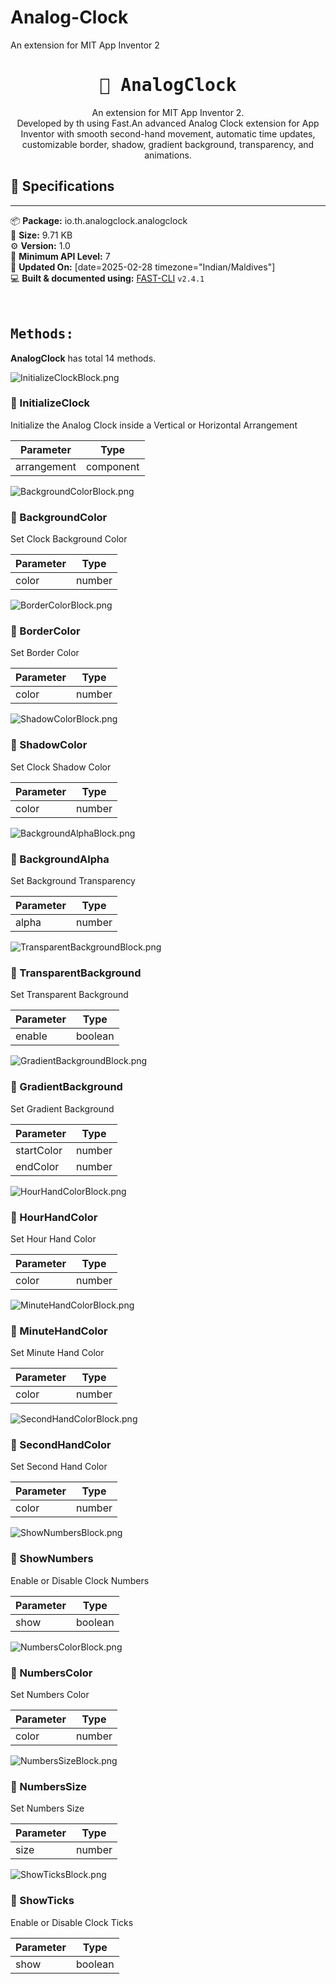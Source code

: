 # Analog-Clock
An extension for MIT App Inventor 2

<div align="center">
<h1><kbd>🧩 AnalogClock</kbd></h1>
An extension for MIT App Inventor 2.<br>
Developed by th using Fast.An advanced Analog Clock extension for App Inventor with smooth second-hand movement, automatic time updates, customizable border, shadow, gradient background, transparency, and animations.
</div>

## 📝 Specifications
* **
📦 **Package:** io.th.analogclock.analogclock<br>
💾 **Size:** 9.71 KB<br>
⚙️ **Version:** 1.0<br>
📱 **Minimum API Level:** 7<br>
📅 **Updated On:** [date=2025-02-28 timezone="Indian/Maldives"]<br>
💻 **Built & documented using:** [FAST-CLI](https://community.appinventor.mit.edu/t/fast-an-efficient-way-to-build-extensions/129103?u=jewel) `v2.4.1`
<br>
<br><br>
## <kbd>Methods:</kbd>
**AnalogClock** has total 14 methods.
<br>

![InitializeClockBlock.png](https://github.com/user-attachments/assets/a61efea4-f89e-4c84-af21-cef3d3a8a8e1)
### 💜 InitializeClock
Initialize the Analog Clock inside a Vertical or Horizontal Arrangement

| Parameter | Type
| - | - |
| arrangement | component

![BackgroundColorBlock.png](https://github.com/user-attachments/assets/37fb3863-d56e-48a7-b429-e142fbbbf66a)
### 💜 BackgroundColor
Set Clock Background Color

| Parameter | Type
| - | - |
| color | number

![BorderColorBlock.png](https://github.com/user-attachments/assets/d21f4d1c-1071-4bd5-8167-7d83d20a218a)
### 💜 BorderColor
Set Border Color

| Parameter | Type
| - | - |
| color | number

![ShadowColorBlock.png](https://github.com/user-attachments/assets/57254ac8-a7d8-4230-9ea3-be886bcfea19)
### 💜 ShadowColor
Set Clock Shadow Color

| Parameter | Type
| - | - |
| color | number

![BackgroundAlphaBlock.png](https://github.com/user-attachments/assets/daac038e-6f0c-4521-9aba-3797727c9b53)
### 💜 BackgroundAlpha
Set Background Transparency

| Parameter | Type
| - | - |
| alpha | number

![TransparentBackgroundBlock.png](https://github.com/user-attachments/assets/367ce7ed-b66d-4fb5-b1eb-a0f83c006f5f)
### 💜 TransparentBackground
Set Transparent Background

| Parameter | Type
| - | - |
| enable | boolean

![GradientBackgroundBlock.png](https://github.com/user-attachments/assets/6441de7b-e3a1-42a2-b5ae-dca2cf3f1d44)
### 💜 GradientBackground
Set Gradient Background

| Parameter | Type
| - | - |
| startColor | number
| endColor | number

![HourHandColorBlock.png](https://github.com/user-attachments/assets/4e616e62-92cd-44bc-b288-64d4c53e8aa1)
### 💜 HourHandColor
Set Hour Hand Color

| Parameter | Type
| - | - |
| color | number

![MinuteHandColorBlock.png](https://github.com/user-attachments/assets/9f66e674-8038-4e03-9113-1359fec9ab70)
### 💜 MinuteHandColor
Set Minute Hand Color

| Parameter | Type
| - | - |
| color | number

![SecondHandColorBlock.png](https://github.com/user-attachments/assets/f820e332-ee56-40b1-bda2-f9d8d60e4ade)
### 💜 SecondHandColor
Set Second Hand Color

| Parameter | Type
| - | - |
| color | number

![ShowNumbersBlock.png](https://github.com/user-attachments/assets/35d9ace9-984a-4d24-9465-7b5e15e64355)
### 💜 ShowNumbers
Enable or Disable Clock Numbers

| Parameter | Type
| - | - |
| show | boolean

![NumbersColorBlock.png](https://github.com/user-attachments/assets/d030f062-8c1b-4b32-839f-4f002ac9fe78)
### 💜 NumbersColor
Set Numbers Color

| Parameter | Type
| - | - |
| color | number

![NumbersSizeBlock.png](https://github.com/user-attachments/assets/50dcbd87-9c93-48f2-bb38-b428b8e2ae9a)
### 💜 NumbersSize
Set Numbers Size

| Parameter | Type
| - | - |
| size | number

![ShowTicksBlock.png](https://github.com/user-attachments/assets/f8e90401-b02b-4fe4-8967-b389c09c8f31)
### 💜 ShowTicks
Enable or Disable Clock Ticks

| Parameter | Type
| - | - |
| show | boolean

